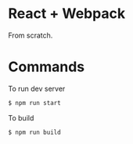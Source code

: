 # React + Webpack

From scratch.

# Commands

To run dev server

```bash
$ npm run start
```

To build

```bash
$ npm run build
```
